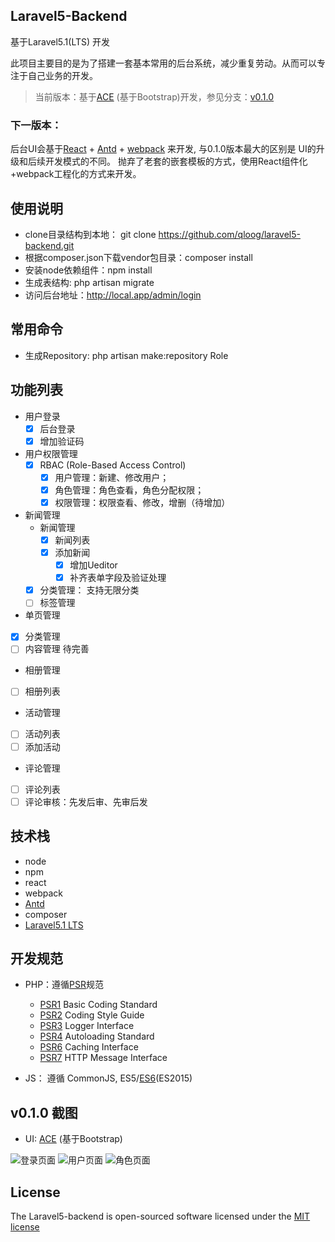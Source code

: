## Laravel5-Backend

基于Laravel5.1(LTS) 开发  

此项目主要目的是为了搭建一套基本常用的后台系统，减少重复劳动。从而可以专注于自己业务的开发。
> 当前版本：基于[ACE](http://responsiweb.com/themes/preview/ace/1.3.3/) (基于Bootstrap)开发，参见分支：[v0.1.0](#v010-截图) 

### 下一版本：

后台UI会基于[React](http://facebook.github.io/react/) + [Antd](http://ant.design) + [webpack](http://webpack.github.io/docs/) 来开发, 与0.1.0版本最大的区别是 UI的升级和后续开发模式的不同。
抛弃了老套的嵌套模板的方式，使用React组件化+webpack工程化的方式来开发。

## 使用说明

* clone目录结构到本地： git clone https://github.com/qloog/laravel5-backend.git
* 根据composer.json下载vendor包目录：composer install
* 安装node依赖组件：npm install
* 生成表结构: php artisan migrate
* 访问后台地址：http://local.app/admin/login

## 常用命令

* 生成Repository: php artisan make:repository Role

## 功能列表

 - 用户登录
    * [x] 后台登录
    * [x] 增加验证码

 - 用户权限管理
    * [x] RBAC (Role-Based Access Control) 
        * [x] 用户管理：新建、修改用户；
        * [x] 角色管理：角色查看，角色分配权限；
        * [x] 权限管理：权限查看、修改，增删（待增加）

 - 新闻管理
   * 新闻管理
        - [x] 新闻列表
        - [x] 添加新闻
            - [x] 增加Ueditor
            - [x] 补齐表单字段及验证处理
   * [x] 分类管理： 支持无限分类    
   * [ ] 标签管理

 - 单页管理
  * [x] 分类管理
  * [ ] 内容管理   待完善

 - 相册管理
  * [ ] 相册列表

 - 活动管理
  * [ ] 活动列表  
  * [ ] 添加活动

 - 评论管理
  * [ ] 评论列表
  * [ ] 评论审核：先发后审、先审后发

## 技术栈

 * node
 * npm 
 * react
 * webpack
 * [Antd](http://ant.design)
 * composer
 * [Laravel5.1 LTS](https://github.com/laravel/laravel)

## 开发规范

 * PHP：遵循[PSR](http://www.php-fig.org/psr/)规范
 
   - [PSR1](http://www.php-fig.org/psr/psr-1/) Basic Coding Standard
   - [PSR2](http://www.php-fig.org/psr/psr-2/) Coding Style Guide
   - [PSR3](http://www.php-fig.org/psr/psr-3/) Logger Interface
   - [PSR4](http://www.php-fig.org/psr/psr-4/) Autoloading Standard
   - [PSR6](http://www.php-fig.org/psr/psr-6/) Caching Interface
   - [PSR7](http://www.php-fig.org/psr/psr-7/) HTTP Message Interface
 
 * JS： 遵循 CommonJS, ES5/[ES6](http://es6.ruanyifeng.com/)(ES2015)
 
## v0.1.0 截图

* UI: [ACE](http://responsiweb.com/themes/preview/ace/1.3.3/) (基于Bootstrap)

![登录页面](http://www.lnmp100.com/static/uploads/2016/01/login-page.png)
![用户页面](http://www.lnmp100.com/static/uploads/2016/01/user-page.png)
![角色页面](http://www.lnmp100.com/static/uploads/2016/01/role-page.png)

## License

The Laravel5-backend is open-sourced software licensed under the [MIT license](http://opensource.org/licenses/MIT)
